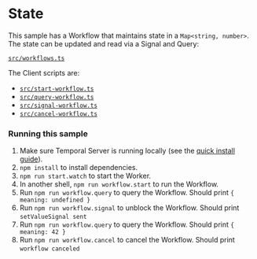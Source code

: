 # State

This sample has a Workflow that maintains state in a `Map<string, number>`. The state can be updated and read via a Signal and Query:

[`src/workflows.ts`](./src/workflows.ts)

The Client scripts are:

- [`src/start-workflow.ts`](./src/start-workflow.ts)
- [`src/query-workflow.ts`](./src/query-workflow.ts)
- [`src/signal-workflow.ts`](./src/signal-workflow.ts)
- [`src/cancel-workflow.ts`](./src/cancel-workflow.ts)

### Running this sample

1. Make sure Temporal Server is running locally (see the [quick install guide](https://docs.temporal.io/application-development/foundations#run-a-development-cluster)).
1. `npm install` to install dependencies.
1. `npm run start.watch` to start the Worker.
1. In another shell, `npm run workflow.start` to run the Workflow.
1. Run `npm run workflow.query` to query the Workflow. Should print `{ meaning: undefined }`
1. Run `npm run workflow.signal` to unblock the Workflow. Should print `setValueSignal sent`
1. Run `npm run workflow.query` to query the Workflow. Should print `{ meaning: 42 }`
1. Run `npm run workflow.cancel` to cancel the Workflow. Should print `workflow canceled`
